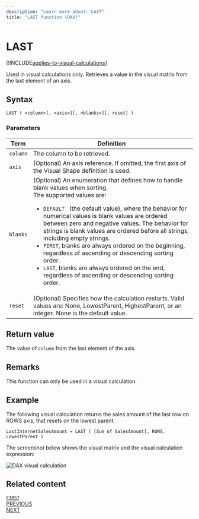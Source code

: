 ```yaml
---
description: "Learn more about: LAST"
title: "LAST function (DAX)"
---
```


# LAST

[!INCLUDE[applies-to-visual-calculations](includes/applies-to-visual-calculations.md)]

Used in visual calculations only. Retrieves a value in the visual matrix from the last element of an axis.
  
## Syntax  
  
```dax
LAST ( <column>[, <axis>][, <blanks>][, reset] )
```
  
### Parameters  
  
|Term|Definition|  
|--------|--------------|  
|`column`|The column to be retrieved.|
|`axis`|(Optional) An axis reference. If omitted, the first axis of the Visual Shape definition is used.|
|`blanks`|(Optional) An enumeration that defines how to handle blank values when sorting. </br>The supported values are:<ul><li>`DEFAULT ` (the default value), where the behavior for numerical values is blank values are ordered between zero and negative values. The behavior for strings is blank values are ordered before all strings, including empty strings.</li><li>`FIRST`, blanks are always ordered on the beginning, regardless of ascending or descending sorting order.</li><li>`LAST`, blanks are always ordered on the end, regardless of ascending or descending sorting order. </li></ul>|
|`reset`|(Optional) Specifies how the calculation restarts. Valid values are: None, LowestParent, HighestParent, or an integer. None is the default value.|


## Return value

The value of `column` from the last element of the axis.
  
## Remarks

This function can only be used in a visual calculation.

## Example

The following visual calculation returns the sales amount of the last row on ROWS axis, that resets on the lowest parent. 
  
```dax
LastInternetSalesAmount = LAST ( [Sum of SalesAmount], ROWS, LowestParent )
```

The screenshot below shows the visual matrix and the visual calculation expression:

![DAX visual calculation](media/dax-queries/dax-visualcalc-last.png)

## Related content

[`FIRST`](first-function-dax.md)  
[PREVIOUS](previous-function-dax.md)  
[NEXT](next-function-dax.md)
